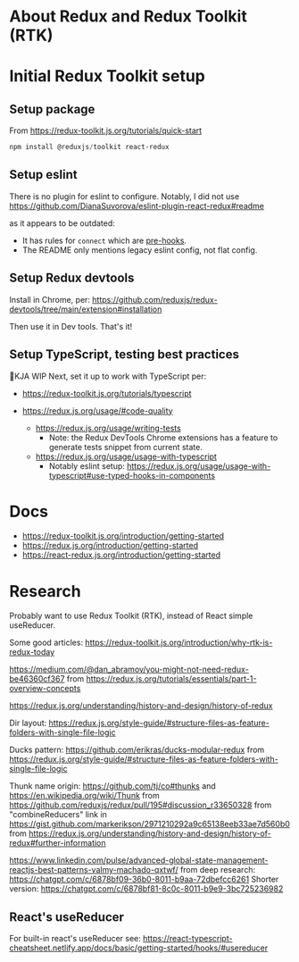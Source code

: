 # About Redux and Redux Toolkit (RTK)

# Initial Redux Toolkit setup

## Setup package

From https://redux-toolkit.js.org/tutorials/quick-start

```powershell
npm install @reduxjs/toolkit react-redux
```

## Setup eslint

There is no plugin for eslint to configure. Notably, I did not use
https://github.com/DianaSuvorova/eslint-plugin-react-redux#readme

as it appears to be outdated:

- It has rules for `connect` which are [pre-hooks][connect].
- The README only mentions legacy eslint config, not flat config.

## Setup Redux devtools

Install in Chrome, per:
https://github.com/reduxjs/redux-devtools/tree/main/extension#installation

Then use it in Dev tools. That's it!

## Setup TypeScript, testing best practices

🚧KJA WIP Next, set it up to work with TypeScript per:

- https://redux-toolkit.js.org/tutorials/typescript

- https://redux.js.org/usage/#code-quality
  - https://redux.js.org/usage/writing-tests
    - Note: the Redux DevTools Chrome extensions has a feature to generate tests snippet from current state.
  - https://redux.js.org/usage/usage-with-typescript
    - Notably eslint setup: https://redux.js.org/usage/usage-with-typescript#use-typed-hooks-in-components

# Docs

- https://redux-toolkit.js.org/introduction/getting-started
- https://redux.js.org/introduction/getting-started
- https://react-redux.js.org/introduction/getting-started

# Research

Probably want to use Redux Toolkit (RTK), instead of React simple useReducer.

Some good articles:
https://redux-toolkit.js.org/introduction/why-rtk-is-redux-today

https://medium.com/@dan_abramov/you-might-not-need-redux-be46360cf367
from https://redux.js.org/tutorials/essentials/part-1-overview-concepts

https://redux.js.org/understanding/history-and-design/history-of-redux

Dir layout:
https://redux.js.org/style-guide/#structure-files-as-feature-folders-with-single-file-logic

Ducks pattern:
https://github.com/erikras/ducks-modular-redux
from https://redux.js.org/style-guide/#structure-files-as-feature-folders-with-single-file-logic

Thunk name origin:
https://github.com/tj/co#thunks and https://en.wikipedia.org/wiki/Thunk
from https://github.com/reduxjs/redux/pull/195#discussion_r33650328
from "combineReducers" link in https://gist.github.com/markerikson/2971210292a9c65138eeb33ae7d560b0
from https://redux.js.org/understanding/history-and-design/history-of-redux#further-information

https://www.linkedin.com/pulse/advanced-global-state-management-reactjs-best-patterns-valmy-machado-qxtwf/
from deep research: https://chatgpt.com/c/6878bf09-36b0-8011-b9aa-72dbefcc6261
Shorter version: https://chatgpt.com/c/6878bf81-8c0c-8011-b9e9-3bc725236982

## React's useReducer

For built-in react's useReducer see:
https://react-typescript-cheatsheet.netlify.app/docs/basic/getting-started/hooks/#usereducer

[connect]: https://react-redux.js.org/api/connect
